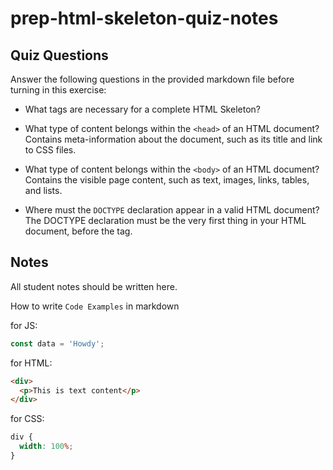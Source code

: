 # prep-html-skeleton-quiz-notes

## Quiz Questions

Answer the following questions in the provided markdown file before turning in this exercise:

- What tags are necessary for a complete HTML Skeleton?
  <!DOCTYPE html>
  <html>
  <head>
  <title></title>
  </head>
  <body></body>
  </html>

- What type of content belongs within the `<head>` of an HTML document?
  Contains meta-information about the document, such as its title and link to CSS files.

- What type of content belongs within the `<body>` of an HTML document?
  Contains the visible page content, such as text, images, links, tables, and lists.

- Where must the `DOCTYPE` declaration appear in a valid HTML document?
  The DOCTYPE declaration must be the very first thing in your HTML document, before the <html> tag.

## Notes

All student notes should be written here.

How to write `Code Examples` in markdown

for JS:

```javascript
const data = 'Howdy';
```

for HTML:

```html
<div>
  <p>This is text content</p>
</div>
```

for CSS:

```css
div {
  width: 100%;
}
```
